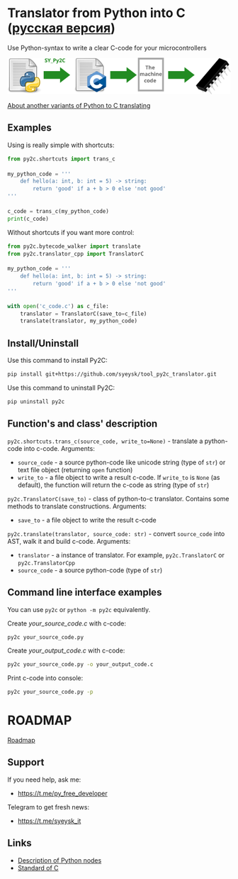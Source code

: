 # Translator from Python into C ([русская версия](README.ru.md))

Use Python-syntax to write a clear C-code for your microcontrollers

![](docs/this-py2c-translator.png)

[About another variants of Python to C translating](docs/another_translaters.md)

## Examples

Using is really simple with shortcuts:

```python
from py2c.shortcuts import trans_c

my_python_code = '''
    def hello(a: int, b: int = 5) -> string:
        return 'good' if a + b > 0 else 'not good'
'''

c_code = trans_c(my_python_code)
print(c_code)
```

Without shortcuts if you want more control:

```python
from py2c.bytecode_walker import translate
from py2c.translator_cpp import TranslatorC

my_python_code = '''
    def hello(a: int, b: int = 5) -> string:
        return 'good' if a + b > 0 else 'not good'
'''

with open('c_code.c') as c_file:
    translator = TranslatorC(save_to=c_file)
    translate(translator, my_python_code)
```

## Install/Uninstall

Use this command to install Py2C:
```bash
pip install git+https://github.com/syeysk/tool_py2c_translator.git
```

Use this command to uninstall Py2C:
```bash
pip uninstall py2c
```

## Function's and class' description

`py2c.shortcuts.trans_c(source_code, write_to=None)` - translate a python-code into c-code. Arguments:
- `source_code` - a source python-code like unicode string (type of `str`) or text file object (returning `open` function)
- `write_to` - a file object to write a result c-code. If `write_to` is `None` (as default), the function will return the c-code as string (type of `str`)

`py2c.TranslatorC(save_to)` - class of python-to-c translator. Contains some methods to translate constructions. Arguments:
- `save_to` - a file object to write the result c-code

`py2c.translate(translator, source_code: str)` - convert `source_code` into AST, walk it and build c-code. Arguments:
- `translator` - a instance of translator. For example, `py2c.TranslatorC` or `py2c.TranslatorCpp`
- `source_code` - a source python-code (type of `str`)

## Command line interface examples

You can use `py2c` or `python -m py2c` equivalently.

Create *your_source_code.c* with c-code:
```bash
py2c your_source_code.py
```

Create *your_output_code.c* with c-code:
```bash
py2c your_source_code.py -o your_output_code.c
```

Print c-code into console:
```bash
py2c your_source_code.py -p
```

# ROADMAP

[Roadmap](ROADMAP.md)

## Support

If you need help, ask me:
- https://t.me/py_free_developer

Telegram to get fresh news:
- https://t.me/syeysk_it

## Links

- [Description of Python nodes](https://greentreesnakes.readthedocs.io/en/latest/nodes.html)
- [Standard of C](http://www.open-std.org/jtc1/sc22/wg14/)
